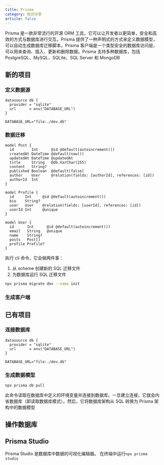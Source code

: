 ```yaml
---
title: Prisma
category: 知识分享
article: false
---
```


Prisma 是一款非常流行的开源 ORM 工具，它可以让开发者以更简单，安全和高效的方式与数据库进行交互。Prisma 提供了一种声明式的方式来定义数据模型，可以自动生成数据库迁移脚本。Prisma 客户端是一个类型安全的数据库访问层，可以用来查询、插入、更新和删除数据。Prisma 支持多种数据库，包括 PostgreSQL、MySQL、SQLite、SQL Server 和 MongoDB

## 新的项目

### 定义数据源

```prisma
datasource db {
  provider = "sqlite"
  url      = env("DATABASE_URL")
}
```

```env
DATABASE_URL="file:./dev.db"
```

### 数据迁移

```prisma
model Post {
  id        Int      @id @default(autoincrement())
  createdAt DateTime @default(now())
  updatedAt DateTime @updatedAt
  title     String   @db.VarChar(255)
  content   String?
  published Boolean  @default(false)
  author    User     @relation(fields: [authorId], references: [id])
  authorId  Int
}

model Profile {
  id     Int     @id @default(autoincrement())
  bio    String?
  user   User    @relation(fields: [userId], references: [id])
  userId Int     @unique
}

model User {
  id      Int      @id @default(autoincrement())
  email   String   @unique
  name    String?
  posts   Post[]
  profile Profile?
}
```

执行 cli 命令，它会做两件事：

1. 从 scheme 创建新的 SQL 迁移文件
2. 为数据库运行 SQL 迁移文件

```sh
npx prisma migrate dev --name init
```

### 生成客户端

## 已有项目

### 连接数据库

```prisma
datasource db {
  provider = "sqlite"
  url      = env("DATABASE_URL")
}
```

```env
DATABASE_URL="file:./dev.db"
```

### 生成数据模型

`npx prisma db pull`

此命令读取在数据库中定义的环境变量并连接到数据库。一旦建立连接，它就会内省数据库（即读取数据库模式）。然后，它将数据库架构从 SQL 转换为 Prisma 架构中的数据模型

## 操作数据库

## Prisma Studio

Prisma Studio 是数据库中数据的可视化编辑器。 在终端中运行`npx prisma studio`
